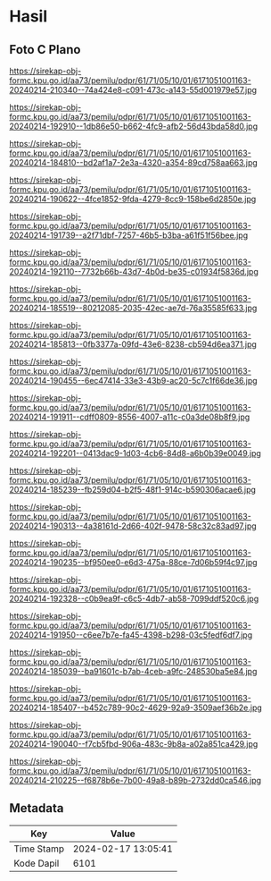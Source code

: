 # Hasil

## Foto C Plano

https://sirekap-obj-formc.kpu.go.id/aa73/pemilu/pdpr/61/71/05/10/01/6171051001163-20240214-210340--74a424e8-c091-473c-a143-55d001979e57.jpg

https://sirekap-obj-formc.kpu.go.id/aa73/pemilu/pdpr/61/71/05/10/01/6171051001163-20240214-192910--1db86e50-b662-4fc9-afb2-56d43bda58d0.jpg

https://sirekap-obj-formc.kpu.go.id/aa73/pemilu/pdpr/61/71/05/10/01/6171051001163-20240214-184810--bd2af1a7-2e3a-4320-a354-89cd758aa663.jpg

https://sirekap-obj-formc.kpu.go.id/aa73/pemilu/pdpr/61/71/05/10/01/6171051001163-20240214-190622--4fce1852-9fda-4279-8cc9-158be6d2850e.jpg

https://sirekap-obj-formc.kpu.go.id/aa73/pemilu/pdpr/61/71/05/10/01/6171051001163-20240214-191739--a2f71dbf-7257-46b5-b3ba-a61f51f56bee.jpg

https://sirekap-obj-formc.kpu.go.id/aa73/pemilu/pdpr/61/71/05/10/01/6171051001163-20240214-192110--7732b66b-43d7-4b0d-be35-c01934f5836d.jpg

https://sirekap-obj-formc.kpu.go.id/aa73/pemilu/pdpr/61/71/05/10/01/6171051001163-20240214-185519--80212085-2035-42ec-ae7d-76a35585f633.jpg

https://sirekap-obj-formc.kpu.go.id/aa73/pemilu/pdpr/61/71/05/10/01/6171051001163-20240214-185813--0fb3377a-09fd-43e6-8238-cb594d6ea371.jpg

https://sirekap-obj-formc.kpu.go.id/aa73/pemilu/pdpr/61/71/05/10/01/6171051001163-20240214-190455--6ec47414-33e3-43b9-ac20-5c7c1f66de36.jpg

https://sirekap-obj-formc.kpu.go.id/aa73/pemilu/pdpr/61/71/05/10/01/6171051001163-20240214-191911--cdff0809-8556-4007-a11c-c0a3de08b8f9.jpg

https://sirekap-obj-formc.kpu.go.id/aa73/pemilu/pdpr/61/71/05/10/01/6171051001163-20240214-192201--0413dac9-1d03-4cb6-84d8-a6b0b39e0049.jpg

https://sirekap-obj-formc.kpu.go.id/aa73/pemilu/pdpr/61/71/05/10/01/6171051001163-20240214-185239--fb259d04-b2f5-48f1-914c-b590306acae6.jpg

https://sirekap-obj-formc.kpu.go.id/aa73/pemilu/pdpr/61/71/05/10/01/6171051001163-20240214-190313--4a38161d-2d66-402f-9478-58c32c83ad97.jpg

https://sirekap-obj-formc.kpu.go.id/aa73/pemilu/pdpr/61/71/05/10/01/6171051001163-20240214-190235--bf950ee0-e6d3-475a-88ce-7d06b59f4c97.jpg

https://sirekap-obj-formc.kpu.go.id/aa73/pemilu/pdpr/61/71/05/10/01/6171051001163-20240214-192328--c0b9ea9f-c6c5-4db7-ab58-7099ddf520c6.jpg

https://sirekap-obj-formc.kpu.go.id/aa73/pemilu/pdpr/61/71/05/10/01/6171051001163-20240214-191950--c6ee7b7e-fa45-4398-b298-03c5fedf6df7.jpg

https://sirekap-obj-formc.kpu.go.id/aa73/pemilu/pdpr/61/71/05/10/01/6171051001163-20240214-185039--ba91601c-b7ab-4ceb-a9fc-248530ba5e84.jpg

https://sirekap-obj-formc.kpu.go.id/aa73/pemilu/pdpr/61/71/05/10/01/6171051001163-20240214-185407--b452c789-90c2-4629-92a9-3509aef36b2e.jpg

https://sirekap-obj-formc.kpu.go.id/aa73/pemilu/pdpr/61/71/05/10/01/6171051001163-20240214-190040--f7cb5fbd-906a-483c-9b8a-a02a851ca429.jpg

https://sirekap-obj-formc.kpu.go.id/aa73/pemilu/pdpr/61/71/05/10/01/6171051001163-20240214-210225--f6878b6e-7b00-49a8-b89b-2732dd0ca546.jpg


## Metadata

| Key        | Value               |
| ---------- | ------------------- |
| Time Stamp | 2024-02-17 13:05:41 |
| Kode Dapil | 6101                |



